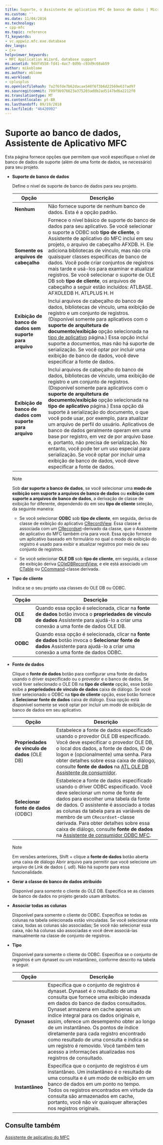 ```yaml
---
title: Suporte, o Assistente de aplicativo MFC de banco de dados | Microsoft Docs
ms.custom: ''
ms.date: 11/04/2016
ms.technology:
- cpp-mfc
ms.topic: reference
f1_keywords:
- vc.appwiz.mfc.exe.database
dev_langs:
- C++
helpviewer_keywords:
- MFC Application Wizard, database support
ms.assetid: 9ddf4558-fd41-4ac7-8d9b-c93d9c68ab59
author: mikeblome
ms.author: mblome
ms.workload:
- cplusplus
ms.openlocfilehash: 7a2f6fde7b62dacae540f6f3b6d22569e637ad97
ms.sourcegitcommit: 799f9b976623a375203ad8b2ad5147bd6a2212f0
ms.translationtype: MT
ms.contentlocale: pt-BR
ms.lasthandoff: 09/19/2018
ms.locfileid: "46420992"
---
```

# <a name="database-support-mfc-application-wizard"></a>Suporte ao banco de dados, Assistente de Aplicativo MFC

Esta página fornece opções que permitem que você especifique o nível de banco de dados de suporte (além de uma fonte de dados, se necessário) para seu projeto.

- **Suporte de banco de dados**

   Define o nível de suporte de banco de dados para seu projeto.

   |Opção|Descrição|
   |------------|-----------------|
   |**Nenhum**|Não fornece suporte de nenhum banco de dados. Esta é a opção padrão.|
   |**Somente os arquivos de cabeçalho**|Fornece o nível básico de suporte do banco de dados para seu aplicativo. Se você selecionar o suporte a ODBC sob **tipo de cliente**, o Assistente de aplicativo do MFC inclui em seu projeto, o arquivo de cabeçalho AFXDB. H. Ele adiciona bibliotecas de vínculo, mas não cria quaisquer classes específicas de banco de dados. Você pode criar conjuntos de registros mais tarde e usá-los para examinar e atualizar registros. Se você selecionar o suporte de OLE DB sob **tipo de cliente**, os arquivos de cabeçalho a seguir estão incluídos: ATLBASE. AFXOLEDB H. ATLPLUS H. H|
   |**Exibição de banco de dados sem suporte para arquivo**|Inclui arquivos de cabeçalho do banco de dados, bibliotecas de vínculo, uma exibição de registro e um conjunto de registros. (Disponível somente para aplicativos com o **suporte de arquitetura de documento/exibição** opção selecionada na [tipo de aplicativo](../../mfc/reference/application-type-mfc-application-wizard.md) página.) Essa opção inclui suporte a documentos, mas não há suporte de serialização. Se você optar por incluir uma exibição de banco de dados, você deve especificar a fonte de dados.|
   |**Exibição de banco de dados com suporte para arquivo**|Inclui arquivos de cabeçalho do banco de dados, bibliotecas de vínculo, uma exibição de registro e um conjunto de registros. (Disponível somente para aplicativos com o **suporte de arquitetura de documento/exibição** opção selecionada na **tipo de aplicativo** página.) Essa opção dá suporte à serialização do documento, o que você pode usar, por exemplo, para atualizar um arquivo de perfil do usuário. Aplicativos de banco de dados geralmente operam em uma base por registro, em vez de por arquivo base e, portanto, não precisa de serialização. No entanto, você pode ter um uso especial para serialização. Se você optar por incluir uma exibição de banco de dados, você deve especificar a fonte de dados.|

   > [!NOTE]
   > Sob **dar suporte a banco de dados**, se você selecionar uma **modo de exibição sem suporte a arquivos de banco de dados** ou **exibição com suporte a arquivos de banco de dados**, a derivação de classe de exibição for diferente, dependendo do em seu **tipo de cliente** seleção, da seguinte maneira:

   - Se você selecionar **ODBC** sob **tipo de cliente**, em seguida, deriva de classe de exibição do aplicativo [CRecordView](../../mfc/reference/crecordview-class.md). Essa classe é associada com um [CRecordset](../../mfc/reference/crecordset-class.md)-derivado da classe, que o Assistente de aplicativo do MFC também cria para você. Essa opção fornece um aplicativo baseado em formulário no qual o modo de exibição do registro é usado para exibir e atualizar registros por meio de seu conjunto de registros.

   - Se você selecionar **OLE DB** sob **tipo de cliente**, em seguida, a classe de exibição deriva [COleDBRecordView](../../mfc/reference/coledbrecordview-class.md), e ele está associado um [CTable](../../data/oledb/ctable-class.md) ou [CCommand](../../data/oledb/ccommand-class.md)-classe derivada.

- **Tipo de cliente**

   Indica se o seu projeto usa classes do OLE DB ou ODBC.

   |Opção|Descrição|
   |------------|-----------------|
   |**OLE DB**|Quando essa opção é selecionada, clicar na **fonte de dados** botão invoca o **propriedades de vínculo de dados** Assistente para ajudá-lo a criar uma conexão a uma fonte de dados OLE DB.|
   |**ODBC**|Quando essa opção é selecionada, clicar na **fonte de dados** botão invoca o **Selecionar fonte de dados** Assistente para ajudá-lo a criar uma conexão a uma fonte de dados ODBC.|

- **Fonte de dados**

   Clique o **fonte de dados** botão para configurar uma fonte de dados usando o driver especificado ou o provedor e o banco de dados. Se você tiver selecionado o OLE DB na **tipo de cliente** opção, esse botão exibe a **propriedades de vínculo de dados** caixa de diálogo. Se você tiver selecionado o ODBC na **tipo de cliente** opção, esse botão fornece a **Selecionar fonte de dados** caixa de diálogo. Essa opção está disponível somente se você optar por incluir um modo de exibição de banco de dados em seu aplicativo.

   |Opção|Descrição|
   |------------|-----------------|
   |**Propriedades de vínculo de dados** (OLE DB)|Estabelece a fonte de dados especificado usando o provedor OLE DB especificado. Você deve especificar o provedor OLE DB, o local dos dados, a fonte de dados, ID de logon e (opcionalmente) uma senha. Para obter detalhes sobre essa caixa de diálogo, consulte **fonte de dados** na [ATL OLE DB Assistente de consumidor](../../atl/reference/atl-ole-db-consumer-wizard.md).|
   |**Selecionar fonte de dados** (ODBC)|Estabelece a fonte de dados especificado usando o driver ODBC especificado. Você deve selecionar um nome de fonte de dados para escolher uma tabela da fonte de dados. O assistente é associado a todas as colunas da tabela para as variáveis de membro de um `CRecordset`-classe derivada. Para obter detalhes sobre essa caixa de diálogo, consulte **fonte de dados** na [Assistente de consumidor ODBC MFC](../../mfc/reference/mfc-odbc-consumer-wizard.md).|

   > [!NOTE]
   > Em versões anteriores, Shift + clique a **fonte de dados** botão aberta uma caixa de diálogo Abrir arquivo para permitir que você selecione um arquivo de Link de dados (. udl). Não há suporte para essa funcionalidade.

- **Gerar a classe de banco de dados atribuído**

   Disponível para somente o cliente do OLE DB. Especifica se as classes de banco de dados no projeto gerado usam atributos.

- **Associar todas as colunas**

   Disponível para somente o cliente do ODBC. Especifica se todas as colunas na tabela selecionada estão vinculadas. Se você selecionar esta caixa, todas as colunas são associadas; Se você não selecionar essa caixa, não há colunas são associadas e você deve associá-las manualmente na classe de conjunto de registros.

- **Tipo**

   Disponível para somente o cliente do ODBC. Especifica se o conjunto de registros é um dynaset ou um instantâneo, conforme descrito na tabela a seguir.

   |Opção|Descrição|
   |------------|-----------------|
   |**Dynaset**|Especifica que o conjunto de registros é dynaset. Dynaset é o resultado de uma consulta que fornece uma exibição indexada em dados do banco de dados consultados. Dynaset armazena em cache apenas um índice integral para os dados originais e, assim, oferece um desempenho obter ao longo de um instantâneo. Os pontos de índice diretamente para cada registro encontrado como resultado de uma consulta e indica se um registro é removido. Você também tem acesso a informações atualizadas nos registros de consultado.|
   |**Instantâneo**|Especifica que o conjunto de registros é um instantâneo. Um instantâneo é o resultado de uma consulta e é um modo de exibição em um banco de dados em um ponto no tempo. Todos os registros encontrados em virtude da consulta são armazenados em cache, portanto, você não vir quaisquer alterações nos registros originais.|

## <a name="see-also"></a>Consulte também

[Assistente de aplicativo do MFC](../../mfc/reference/mfc-application-wizard.md)
